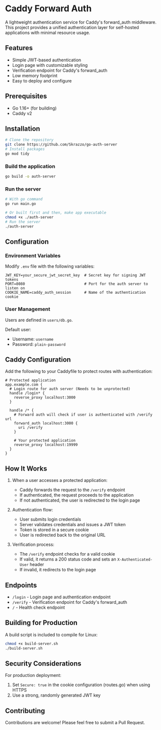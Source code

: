 # Caddy Forward Auth

A lightweight authentication service for Caddy's forward_auth middleware. This project provides a unified authentication layer for self-hosted applications with minimal resource usage.

## Features

- Simple JWT-based authentication
- Login page with customizable styling
- Verification endpoint for Caddy's forward_auth
- Low memory footprint
- Easy to deploy and configure

## Prerequisites

- Go 1.16+ (for building)
- Caddy v2

## Installation

```bash
# Clone the repository
git clone https://github.com/Skrazzo/go-auth-server
# Install packages
go mod tidy
```

### Build the application
```sh
go build -o auth-server
```

### Run the server
```sh
# With go command
go run main.go

# Or built first and then, make app executable
chmod +x ./auth-server
# Run the server
./auth-server
```

## Configuration

### Environment Variables

Modify `.env` file with the following variables:

```
JWT_KEY=your_secure_jwt_secret_key  # Secret key for signing JWT tokens
PORT=8080                           # Port for the auth server to listen on
COOKIE_NAME=caddy_auth_session      # Name of the authentication cookie
```

### User Management

Users are defined in `users/db.go`. 

Default user:
- Username: `username`
- Password: `plain-password`

## Caddy Configuration

Add the following to your Caddyfile to protect routes with authentication:

```
# Protected application
app.example.com {
  # Login route for auth server (Needs to be unprotected)
  handle /login* {
    reverse_proxy localhost:3000
  }

  handle /* {
    # Forward auth will check if user is authenticated with /verify url
    forward_auth localhost:3000 {
      uri /verify
    }

    # Your protected application
    reverse_proxy localhost:19999
  }
}
```

## How It Works

1. When a user accesses a protected application:
   - Caddy forwards the request to the `/verify` endpoint
   - If authenticated, the request proceeds to the application
   - If not authenticated, the user is redirected to the login page

2. Authentication flow:
   - User submits login credentials
   - Server validates credentials and issues a JWT token
   - Token is stored in a secure cookie
   - User is redirected back to the original URL

3. Verification process:
   - The `/verify` endpoint checks for a valid cookie
   - If valid, it returns a 200 status code and sets an `X-Authenticated-User` header
   - If invalid, it redirects to the login page

## Endpoints

- `/login` - Login page and authentication endpoint
- `/verify` - Verification endpoint for Caddy's forward_auth
- `/` - Health check endpoint

## Building for Production

A build script is included to compile for Linux:

```bash
chmod +x build-server.sh
./build-server.sh
```

## Security Considerations

For production deployment:

1. Set `Secure: true` in the cookie configuration (routes.go) when using HTTPS
3. Use a strong, randomly generated JWT key

## Contributing

Contributions are welcome! Please feel free to submit a Pull Request.
